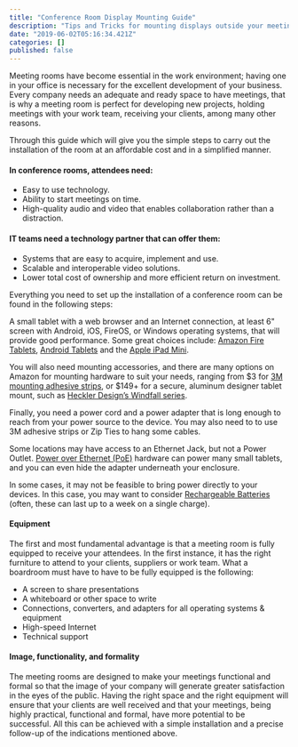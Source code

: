 ```yaml
---
title: "Conference Room Display Mounting Guide"
description: "Tips and Tricks for mounting displays outside your meeting room spaces"
date: "2019-06-02T05:16:34.421Z"
categories: []
published: false
---
```


  

Meeting rooms have become essential in the work environment; having one in your office is necessary for the excellent development of your business. Every company needs an adequate and ready space to have meetings, that is why a meeting room is perfect for developing new projects, holding meetings with your work team, receiving your clients, among many other reasons.

Through this guide which will give you the simple steps to carry out the installation of the room at an affordable cost and in a simplified manner.

#### **In conference rooms, attendees need:**

-   Easy to use technology.
-   Ability to start meetings on time.
-   High-quality audio and video that enables collaboration rather than a distraction.

#### **IT teams need a technology partner that can offer them:**

-   Systems that are easy to acquire, implement and use.
-   Scalable and interoperable video solutions.
-   Lower total cost of ownership and more efficient return on investment.

Everything you need to set up the installation of a conference room can be found in the following steps:

A small tablet with a web browser and an Internet connection, at least 6" screen with Android, iOS, FireOS, or Windows operating systems, that will provide good performance. Some great choices include: [Amazon Fire Tablets](https://www.amazon.com/Amazon-Fire-Tablet-Family/b?ie=UTF8&node=6669703011), [Android Tablets](https://www.amazon.com/s/ref=nb_sb_noss?url=search-alias%3Delectronics&field-keywords=+android+tablets) and the [Apple iPad Mini](https://www.amazon.com/Apple-ME276LL-Wi-Fi-Black-Space/dp/B00GNKRFEA).

You will also need mounting accessories, and there are many options on Amazon for mounting hardware to suit your needs, ranging from $3 for [3M mounting adhesive strips](https://www.amazon.com/s/ref=nb_sb_noss?url=search-alias%3Daps&field-keywords=3M+mounting+adhesive+strips), or $149+ for a secure, aluminum designer tablet mount, such as [Heckler Design’s Windfall series](https://hecklerdesign.com/tablet-enclosures/?form_factor=12).

Finally, you need a power cord and a power adapter that is long enough to reach from your power source to the device. You may also need to to use 3M adhesive strips or Zip Ties to hang some cables.

Some locations may have access to an Ethernet Jack, but not a Power Outlet. [Power over Ethernet (PoE)](https://www.amazon.com/s/ref=nb_sb_noss_1?url=search-alias%3Daps&field-keywords=power+over+ethernet) hardware can power many small tablets, and you can even hide the adapter underneath your enclosure.

In some cases, it may not be feasible to bring power directly to your devices. In this case, you may want to consider [Rechargeable Batteries](https://www.amazon.com/stores/page/0553E8AE-45B3-45D6-95B3-78244DB98268) (often, these can last up to a week on a single charge).

#### **Equipment**

The first and most fundamental advantage is that a meeting room is fully equipped to receive your attendees. In the first instance, it has the right furniture to attend to your clients, suppliers or work team. What a boardroom must have to have to be fully equipped is the following:

-   A screen to share presentations
-   A whiteboard or other space to write
-   Connections, converters, and adapters for all operating systems & equipment
-   High-speed Internet
-   Technical support

#### **Image, functionality, and formality**

The meeting rooms are designed to make your meetings functional and formal so that the image of your company will generate greater satisfaction in the eyes of the public. Having the right space and the right equipment will ensure that your clients are well received and that your meetings, being highly practical, functional and formal, have more potential to be successful. All this can be achieved with a simple installation and a precise follow-up of the indications mentioned above.